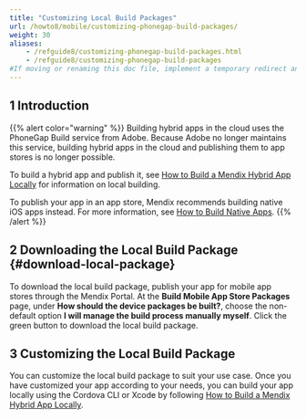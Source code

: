 ```yaml
---
title: "Customizing Local Build Packages"
url: /howto8/mobile/customizing-phonegap-build-packages/
weight: 30
aliases:
    - /refguide8/customizing-phonegap-build-packages.html
    - /refguide8/customizing-phonegap-build-packages
#If moving or renaming this doc file, implement a temporary redirect and let the respective team know they should update the URL in the product. See Mapping to Products for more details.
---
```


## 1 Introduction

{{% alert color="warning" %}}
Building hybrid apps in the cloud uses the PhoneGap Build service from Adobe. Because Adobe no longer maintains this service, building hybrid apps in the cloud and publishing them to app stores is no longer possible.

To build a hybrid app and publish it, see [How to Build a Mendix Hybrid App Locally](/howto8/mobile/build-hybrid-locally/) for information on local building.

To publish your app in an app store, Mendix recommends building native iOS apps instead. For more information, see [How to Build Native Apps](/howto8/mobile/build-native-apps/).
{{% /alert %}}

## 2 Downloading the Local Build Package {#download-local-package}

To download the local build package, publish your app for mobile app stores through the Mendix Portal. At the **Build Mobile App Store Packages** page, under **How should the device packages be built?**, choose the non-default option **I will manage the build process manually myself**. Click the green button to download the local build package. 

## 3 Customizing the Local Build Package

You can customize the local build package to suit your use case. Once you have customized your app according to your needs, you can build your app locally using the Cordova CLI or Xcode by following [How to Build a Mendix Hybrid App Locally](/howto8/mobile/build-hybrid-locally/).
